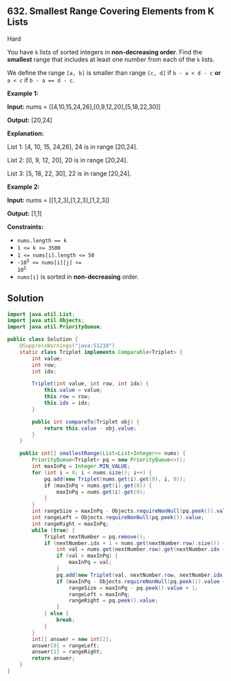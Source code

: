 ## 632\. Smallest Range Covering Elements from K Lists

Hard

You have `k` lists of sorted integers in **non-decreasing order**. Find the **smallest** range that includes at least one number from each of the `k` lists.

We define the range `[a, b]` is smaller than range `[c, d]` if `b - a < d - c` **or** `a < c` if `b - a == d - c`.

**Example 1:**

**Input:** nums = [[4,10,15,24,26],[0,9,12,20],[5,18,22,30]]

**Output:** [20,24]

**Explanation:**

List 1: [4, 10, 15, 24,26], 24 is in range [20,24].

List 2: [0, 9, 12, 20], 20 is in range [20,24].

List 3: [5, 18, 22, 30], 22 is in range [20,24].

**Example 2:**

**Input:** nums = [[1,2,3],[1,2,3],[1,2,3]]

**Output:** [1,1]

**Constraints:**

*   `nums.length == k`
*   `1 <= k <= 3500`
*   `1 <= nums[i].length <= 50`
*   <code>-10<sup>5</sup> <= nums[i][j] <= 10<sup>5</sup></code>
*   `nums[i]` is sorted in **non-decreasing** order.

## Solution

```java
import java.util.List;
import java.util.Objects;
import java.util.PriorityQueue;

public class Solution {
    @SuppressWarnings("java:S1210")
    static class Triplet implements Comparable<Triplet> {
        int value;
        int row;
        int idx;

        Triplet(int value, int row, int idx) {
            this.value = value;
            this.row = row;
            this.idx = idx;
        }

        public int compareTo(Triplet obj) {
            return this.value - obj.value;
        }
    }

    public int[] smallestRange(List<List<Integer>> nums) {
        PriorityQueue<Triplet> pq = new PriorityQueue<>();
        int maxInPq = Integer.MIN_VALUE;
        for (int i = 0; i < nums.size(); i++) {
            pq.add(new Triplet(nums.get(i).get(0), i, 0));
            if (maxInPq < nums.get(i).get(0)) {
                maxInPq = nums.get(i).get(0);
            }
        }
        int rangeSize = maxInPq - Objects.requireNonNull(pq.peek()).value + 1;
        int rangeLeft = Objects.requireNonNull(pq.peek()).value;
        int rangeRight = maxInPq;
        while (true) {
            Triplet nextNumber = pq.remove();
            if (nextNumber.idx + 1 < nums.get(nextNumber.row).size()) {
                int val = nums.get(nextNumber.row).get(nextNumber.idx + 1);
                if (val > maxInPq) {
                    maxInPq = val;
                }
                pq.add(new Triplet(val, nextNumber.row, nextNumber.idx + 1));
                if (maxInPq - Objects.requireNonNull(pq.peek()).value + 1 < rangeSize) {
                    rangeSize = maxInPq - pq.peek().value + 1;
                    rangeLeft = maxInPq;
                    rangeRight = pq.peek().value;
                }
            } else {
                break;
            }
        }
        int[] answer = new int[2];
        answer[0] = rangeLeft;
        answer[1] = rangeRight;
        return answer;
    }
}
```